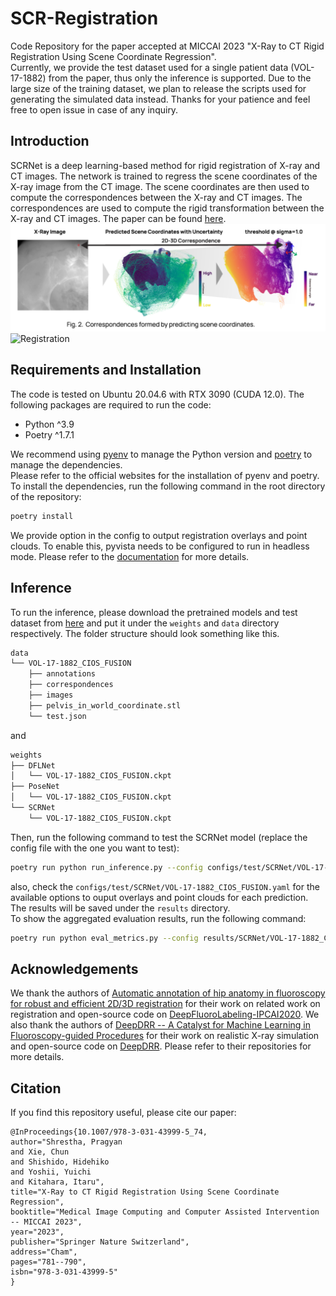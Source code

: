 # SCR-Registration
Code Repository for the paper accepted at MICCAI 2023 "X-Ray to CT Rigid Registration Using Scene Coordinate Regression".  
Currently, we provide the test dataset used for a single patient data (VOL-17-1882) from the paper, thus only the inference is supported. Due to the large size of the training dataset, we plan to release the scripts used for generating the simulated data instead. Thanks for your patience and feel free to open issue in case of any inquiry.  

## Introduction
SCRNet is a deep learning-based method for rigid registration of X-ray and CT images. The network is trained to regress the scene coordinates of the X-ray image from the CT image. The scene coordinates are then used to compute the correspondences between the X-ray and CT images. The correspondences are used to compute the rigid transformation between the X-ray and CT images. The paper can be found [here](https://link.springer.com/chapter/10.1007/978-3-031-43999-5_74).
![Corresponeces](./assets/correspondences.png)
![Registration](./assets/17-1882-01722-registration.gif)

## Requirements and Installation
The code is tested on Ubuntu 20.04.6 with RTX 3090 (CUDA 12.0). The following packages are required to run the code:
- Python ^3.9
- Poetry ^1.7.1  

We recommend using [pyenv](https://github.com/pyenv/pyenv) to manage the Python version and [poetry](https://python-poetry.org/) to manage the dependencies.  
Please refer to the official websites for the installation of pyenv and poetry. To install the dependencies, run the following command in the root directory of the repository:
```bash
poetry install
```
We provide option in the config to output registration overlays and point clouds. To enable this, pyvista needs to be configured to run in headless mode. Please refer to the [documentation](https://docs.pyvista.org/version/stable/getting-started/installation.html#running-on-remote-servers) for more details.

## Inference
To run the inference, please download the pretrained models and test dataset from [here](https://drive.google.com/drive/folders/1f2ejSE4arB3GsKGeWu4rDzxB2plG-K0c?usp=sharing) and put it under the `weights` and `data` directory respectively. The folder structure should look something like this.  
```bash
data
└── VOL-17-1882_CIOS_FUSION
    ├── annotations
    ├── correspondences
    ├── images
    ├── pelvis_in_world_coordinate.stl
    └── test.json
```
and  
```bash
weights
├── DFLNet
│   └── VOL-17-1882_CIOS_FUSION.ckpt
├── PoseNet
│   └── VOL-17-1882_CIOS_FUSION.ckpt
└── SCRNet
    └── VOL-17-1882_CIOS_FUSION.ckpt
```
Then, run the following command to test the SCRNet model (replace the config file with the one you want to test):
```bash
poetry run python run_inference.py --config configs/test/SCRNet/VOL-17-1882_CIOS_FUSION.yaml
```
also, check the `configs/test/SCRNet/VOL-17-1882_CIOS_FUSION.yaml` for the available options to ouput overlays and point clouds for each prediction.
The results will be saved under the `results` directory.  
To show the aggregated evaluation results, run the following command:
```bash
poetry run python eval_metrics.py --config results/SCRNet/VOL-17-1882_CIOS_FUSION
```

## Acknowledgements
We thank the authors of [Automatic annotation of hip anatomy in fluoroscopy for robust and efficient 2D/3D registration](https://link.springer.com/article/10.1007/s11548-020-02162-7) for their work on related work on registration and open-source code on [DeepFluoroLabeling-IPCAI2020](https://github.com/rg2/DeepFluoroLabeling-IPCAI2020). We also thank the authors of [DeepDRR -- A Catalyst for Machine Learning in Fluoroscopy-guided Procedures]() for their work on realistic X-ray simulation and open-source code on [DeepDRR](https://github.com/arcadelab/deepdrr). Please refer to their repositories for more details.

## Citation
If you find this repository useful, please cite our paper:
```
@InProceedings{10.1007/978-3-031-43999-5_74,
author="Shrestha, Pragyan
and Xie, Chun
and Shishido, Hidehiko
and Yoshii, Yuichi
and Kitahara, Itaru",
title="X-Ray to CT Rigid Registration Using Scene Coordinate Regression",
booktitle="Medical Image Computing and Computer Assisted Intervention -- MICCAI 2023",
year="2023",
publisher="Springer Nature Switzerland",
address="Cham",
pages="781--790",
isbn="978-3-031-43999-5"
}
```
